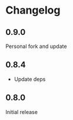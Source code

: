 # Changelog

## 0.9.0

Personal fork and update

## 0.8.4

* Update deps

## 0.8.0

Initial release
